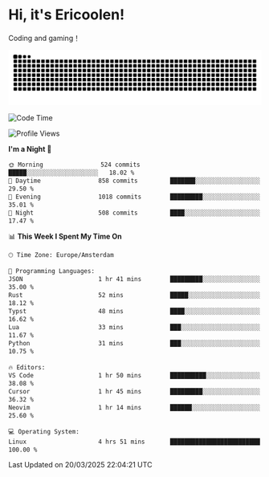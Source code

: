 # Hi, it's Ericoolen!
Coding and gaming！

<picture>
  <source media="(prefers-color-scheme: dark)" srcset="https://raw.githubusercontent.com/Eric-Song-Nop/Eric-Song-Nop/output/github-contribution-grid-snake-dark.svg">
  <source media="(prefers-color-scheme: light)" srcset="https://raw.githubusercontent.com/Eric-Song-Nop/Eric-Song-Nop/output/github-contribution-grid-snake.svg">
  <img alt="github contribution grid snake animation" src="https://raw.githubusercontent.com/Eric-Song-Nop/Eric-Song-Nop/output/github-contribution-grid-snake.svg">
</picture>

<!--START_SECTION:waka-->
![Code Time](http://img.shields.io/badge/Code%20Time-1%2C800%20hrs%2046%20mins-blue)

![Profile Views](http://img.shields.io/badge/Profile%20Views-0-blue)

**I'm a Night 🦉** 

```text
🌞 Morning                524 commits         █████░░░░░░░░░░░░░░░░░░░░   18.02 % 
🌆 Daytime                858 commits         ███████░░░░░░░░░░░░░░░░░░   29.50 % 
🌃 Evening                1018 commits        █████████░░░░░░░░░░░░░░░░   35.01 % 
🌙 Night                  508 commits         ████░░░░░░░░░░░░░░░░░░░░░   17.47 % 
```


📊 **This Week I Spent My Time On** 

```text
🕑︎ Time Zone: Europe/Amsterdam

💬 Programming Languages: 
JSON                     1 hr 41 mins        █████████░░░░░░░░░░░░░░░░   35.00 % 
Rust                     52 mins             █████░░░░░░░░░░░░░░░░░░░░   18.12 % 
Typst                    48 mins             ████░░░░░░░░░░░░░░░░░░░░░   16.62 % 
Lua                      33 mins             ███░░░░░░░░░░░░░░░░░░░░░░   11.67 % 
Python                   31 mins             ███░░░░░░░░░░░░░░░░░░░░░░   10.75 % 

🔥 Editors: 
VS Code                  1 hr 50 mins        ██████████░░░░░░░░░░░░░░░   38.08 % 
Cursor                   1 hr 45 mins        █████████░░░░░░░░░░░░░░░░   36.32 % 
Neovim                   1 hr 14 mins        ██████░░░░░░░░░░░░░░░░░░░   25.60 % 

💻 Operating System: 
Linux                    4 hrs 51 mins       █████████████████████████   100.00 % 
```


 Last Updated on 20/03/2025 22:04:21 UTC
<!--END_SECTION:waka-->
